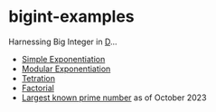 # bigint-examples

Harnessing Big Integer in [D](https://dlang.org/phobos/std_bigint.html)...

  - [Simple Exponentiation](https://github.com/miscelleanous-projs/bigint-examples/tree/main/simple)
  - [Modular Exponentiation](https://github.com/miscelleanous-projs/bigint-examples/tree/main/modular)
  - [Tetration](https://github.com/miscelleanous-projs/bigint-examples/tree/main/tetration)
  - [Factorial](https://github.com/miscelleanous-projs/bigint-examples/tree/main/factorial)
  - [Largest known prime number]() as of October 2023
